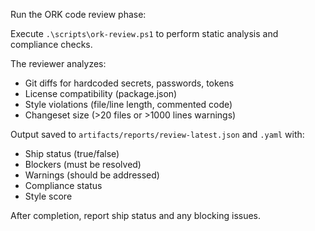Run the ORK code review phase:

Execute `.\scripts\ork-review.ps1` to perform static analysis and compliance checks.

The reviewer analyzes:
- Git diffs for hardcoded secrets, passwords, tokens
- License compatibility (package.json)
- Style violations (file/line length, commented code)
- Changeset size (>20 files or >1000 lines warnings)

Output saved to `artifacts/reports/review-latest.json` and `.yaml` with:
- Ship status (true/false)
- Blockers (must be resolved)
- Warnings (should be addressed)
- Compliance status
- Style score

After completion, report ship status and any blocking issues.
